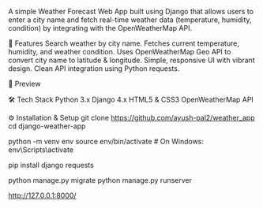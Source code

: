 A simple Weather Forecast Web App built using Django that allows users to enter a city name and fetch real-time weather data (temperature, humidity, condition) by integrating with the OpenWeatherMap API.


🚀 Features
Search weather by city name.
Fetches current temperature, humidity, and weather condition.
Uses OpenWeatherMap Geo API to convert city name to latitude & longitude.
Simple, responsive UI with vibrant design.
Clean API integration using Python requests.

📸 Preview


🛠️ Tech Stack
Python 3.x
Django 4.x
HTML5 & CSS3
OpenWeatherMap API

⚙️ Installation & Setup
git clone https://github.com/ayush-pal2/weather_app
cd django-weather-app

python -m venv env
source env/bin/activate  # On Windows: env\Scripts\activate

pip install django requests

python manage.py migrate
python manage.py runserver

http://127.0.0.1:8000/



